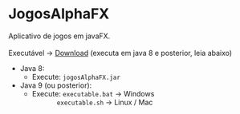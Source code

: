 # JogosAlphaFX
Aplicativo de jogos em javaFX.<br/>
<br/>
Executável -> [Download](https://github.com/fabioalves95472/jogosAlphaFX-deploy/archive/refs/heads/app.zip) (executa em java 8 e posterior, leia abaixo)
<br/>
- Java 8:<br/>
	- Execute: `jogosAlphaFX.jar`<br/>
- Java 9 (ou posterior):<br/>
	- Execute: `executable.bat` -> Windows<br/>
	&emsp;&emsp;&emsp;&ensp;`executable.sh` -> Linux / Mac<br/>

<!-- <img src="imgs_git/dClasses.png"> -->